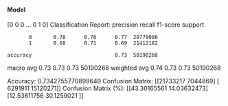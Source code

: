 #### Model
[0 0 0 ... 0 1 0]
Classification Report:
              precision    recall  f1-score   support

           0       0.78      0.76      0.77  28778086
           1       0.68      0.71      0.69  21412182

    accuracy                           0.73  50190268
   macro avg       0.73      0.73      0.73  50190268
weighted avg       0.74      0.73      0.73  50190268

Accuracy: 0.7342755770899649
Confusion Matrix:
[[21733217  7044869]
 [ 6291911 15120271]]
Confusion Matrix (%):
[[43.30165561 14.03632473]
 [12.53611756 30.1259021 ]]
